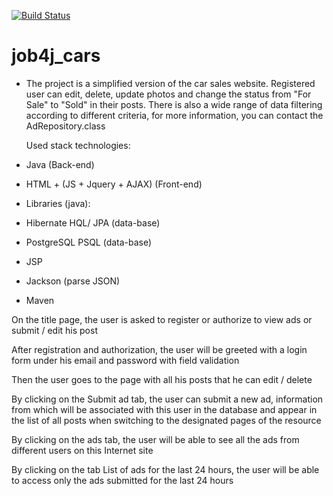 [![Build Status](https://app.travis-ci.com/SlartiBartFast-art/job4j_cars.svg?branch=main)](https://app.travis-ci.com/SlartiBartFast-art/job4j_cars)
# job4j_cars

- The project is a simplified version of the car sales website.
  Registered user can edit, delete, update photos and change the status from
  "For Sale" to "Sold" in their posts.
  There is also a wide range of data filtering according to different criteria,
  for more information, you can contact the AdRepository.class
 
  Used stack technologies:

- Java (Back-end)
- HTML + (JS + Jquery + AJAX) (Front-end)
  
- Libraries (java):
- Hibernate HQL/ JPA (data-base)
- PostgreSQL PSQL (data-base)
- JSP
- Jackson (parse JSON)
- Maven

On the title page, the user is asked to register or authorize to view ads or submit / edit his post

After registration and authorization, the user will be greeted with a login form under his
email and password with field validation

Then the user goes to the page with all his posts that he can edit / delete

By clicking on the Submit ad tab, the user can submit a new ad, information from which will be
associated with this user in the database and appear in the list of all posts when switching to the designated pages of the resource


By clicking on the ads tab, the user will be able to see all the ads from
different users on this Internet site


By clicking on the tab List of ads for the last 24 hours, the user will be able to access only the ads 
submitted for the last 24 hours



